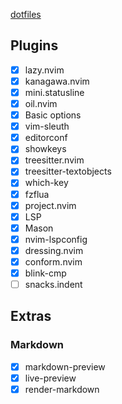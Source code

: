 [dotfiles](https://google.com/)



## Plugins

- [x] lazy.nvim
- [x] kanagawa.nvim
- [x] mini.statusline
- [x] oil.nvim
- [x] Basic options
- [x] vim-sleuth
- [x] editorconf
- [x] showkeys
- [x] treesitter.nvim
- [x] treesitter-textobjects
- [x] which-key
- [x] fzflua
- [x] project.nvim
- [x] LSP
- [x] Mason
- [x] nvim-lspconfig
- [x] dressing.nvim
- [x] conform.nvim
- [x] blink-cmp
- [ ] snacks.indent

## Extras

### Markdown

- [x] markdown-preview
- [x] live-preview
- [x] render-markdown
